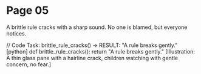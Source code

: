 # Page 05

A brittle rule cracks with a sharp sound.
No one is blamed, but everyone notices.

// Code Task: brittle_rule_cracks() → RESULT: "A rule breaks gently."
[python]
def brittle_rule_cracks():
    return "A rule breaks gently."
[Illustration: A thin glass pane with a hairline crack, children watching with gentle concern, no fear.]
